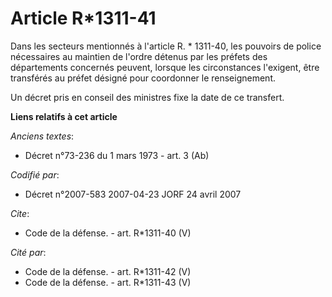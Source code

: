 # Article R*1311-41

Dans les secteurs mentionnés à l'article R. * 1311-40, les pouvoirs de police nécessaires au maintien de l'ordre détenus par
les préfets des départements concernés peuvent, lorsque les circonstances l'exigent, être transférés au préfet désigné pour
coordonner le renseignement. 

Un décret pris en conseil des ministres fixe la date de ce transfert.

**Liens relatifs à cet article**

_Anciens textes_:

  - Décret n°73-236 du 1 mars 1973 - art. 3 (Ab)

_Codifié par_:

  - Décret n°2007-583 2007-04-23 JORF 24 avril 2007

_Cite_:

  - Code de la défense. - art. R*1311-40 (V)

_Cité par_:

  - Code de la défense. - art. R*1311-42 (V)
  - Code de la défense. - art. R*1311-43 (V)
